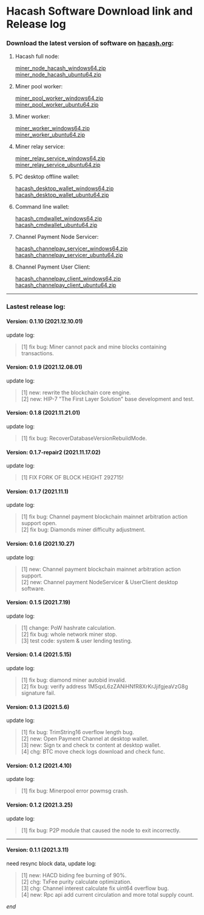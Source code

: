 Hacash Software Download link and Release log
===

### Download the latest version of software on [hacash.org](https://hacash.org):

1. Hacash full node: 

    [miner_node_hacash_windows64.zip](http://download.hacash.org/miner_node_hacash_windows64.zip)
    <br>
    [miner_node_hacash_ubuntu64.zip](http://download.hacash.org/miner_node_hacash_ubuntu64.zip)

2. Miner pool worker:

    [miner_pool_worker_windows64.zip](http://download.hacash.org/miner_pool_worker_hacash_windows64.zip)
    <br>
    [miner_pool_worker_ubuntu64.zip](http://download.hacash.org/miner_pool_worker_hacash_ubuntu64.zip)

3. Miner worker:

    [miner_worker_windows64.zip](http://download.hacash.org/miner_worker_hacash_windows64.zip)
    <br>
    [miner_worker_ubuntu64.zip](http://download.hacash.org/miner_worker_hacash_ubuntu64.zip)

4. Miner relay service:

    [miner_relay_service_windows64.zip](http://download.hacash.org/miner_relay_service_hacash_windows64.zip)
    <br>
    [miner_relay_service_ubuntu64.zip](http://download.hacash.org/miner_relay_service_hacash_ubuntu64.zip)

5. PC desktop offline wallet:

    [hacash_desktop_wallet_windows64.zip](http://download.hacash.org/hacash_desktop_wallet_windows64.zip)
    <br>
    [hacash_desktop_wallet_ubuntu64.zip](http://download.hacash.org/hacash_desktop_wallet_ubuntu64.zip)

6. Command line wallet:

   [hacash_cmdwallet_windows64.zip](http://download.hacash.org/hacash_cmdwallet_windows64.zip)
   <br>
   [hacash_cmdwallet_ubuntu64.zip](http://download.hacash.org/hacash_cmdwallet_ubuntu64.zip)


7. Channel Payment Node Servicer:

   [hacash_channelpay_servicer_windows64.zip](http://download.hacash.org/hacash_channelpay_servicer_windows64.zip)
   <br>
   [hacash_channelpay_servicer_ubuntu64.zip](http://download.hacash.org/hacash_channelpay_servicer_ubuntu64.zip)

   
8. Channel Payment User Client:

   [hacash_channelpay_client_windows64.zip](http://download.hacash.org/hacash_channelpay_client_windows64.zip)
   <br>
   [hacash_channelpay_client_ubuntu64.zip](http://download.hacash.org/hacash_channelpay_client_ubuntu64.zip)

    
---

### Lastest release log:


#### Version: 0.1.10  (2021.12.10.01)

update log:

> [1] fix bug: Miner cannot pack and mine blocks containing transactions.

#### Version: 0.1.9  (2021.12.08.01)

update log:

> [1] new: rewrite the blockchain core engine.<br>
> [2] new: HIP-7 "The First Layer Solution" base development and test.

#### Version: 0.1.8  (2021.11.21.01)

update log:

> [1] fix bug: RecoverDatabaseVersionRebuildMode.

#### Version: 0.1.7-repair2  (2021.11.17.02)

update log:

> [1] FIX FORK OF BLOCK HEIGHT 292715!

#### Version: 0.1.7  (2021.11.1)

update log:

> [1] fix bug: Channel payment blockchain mainnet arbitration action support open.<br>
> [2] fix bug: Diamonds miner difficulty adjustment.

#### Version: 0.1.6  (2021.10.27)

update log:

> [1] new: Channel payment blockchain mainnet arbitration action support.<br>
> [2] new: Channel payment NodeServicer & UserClient desktop software.

#### Version: 0.1.5  (2021.7.19)

update log:

> [1] change: PoW hashrate calculation.<br>
> [2] fix bug: whole network miner stop.<br>
> [3] test code: system & user lending testing.

#### Version: 0.1.4  (2021.5.15)

update log:

> [1] fix bug: diamond miner autobid invalid.<br>
> [2] fix bug: verify address 1M5qxL6zZANiHNfR8XrKrJjifgjeaVzG8g signature fail.

#### Version: 0.1.3  (2021.5.6)

update log:

> [1] fix bug: TrimString16 overflow length bug.<br>
> [2] new: Open Payment Channel at desktop wallet.<br>
> [3] new: Sign tx and check tx content at desktop wallet.<br>
> [4] chg: BTC move check logs download and check func.

#### Version: 0.1.2  (2021.4.10)

update log:

> [1] fix bug: Minerpool error powmsg crash.


#### Version: 0.1.2  (2021.3.25)

update log:

> [1] fix bug: P2P module that caused the node to exit incorrectly.


---

#### Version: 0.1.1 (2021.3.11)

need resync block data, update log:

> [1] new: HACD biding fee burning of 90%.<br>
> [2] chg: TxFee purity calculate optimization.<br>
> [3] chg: Channel interest calculate fix uint64 overflow bug.<br>
> [4] new: Rpc api add current circulation and more total supply count.





_end_
